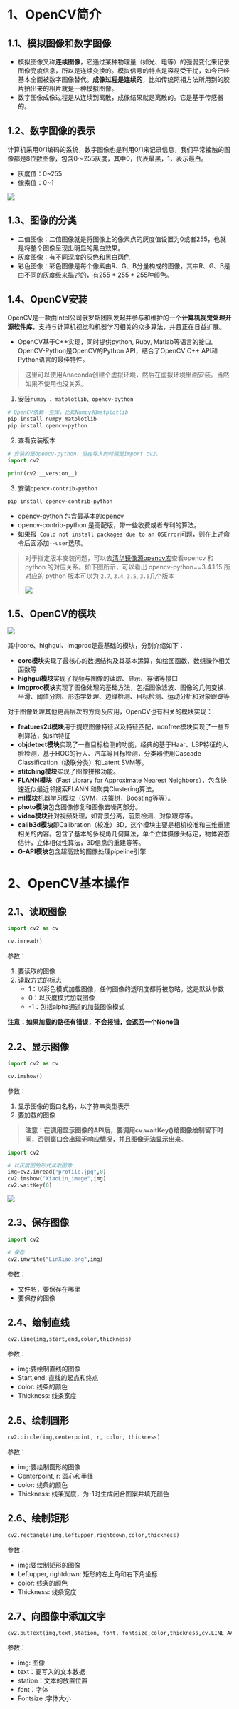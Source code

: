# 1、OpenCV简介

## 1.1、模拟图像和数字图像

- 模拟图像又称**连续图像**，它通过某种物理量（如光、电等）的强弱变化来记录图像亮度信息，所以是连续变换的。模拟信号的特点是容易受干扰，如今已经基本全面被数字图像替代。**成像过程是连续的**，比如传统照相方法所用到的胶片拍出来的相片就是一种模拟图像。
- 数字图像成像过程是从连续到离散，成像结果就是离散的。它是基于传感器的。

## 1.2、数字图像的表示

计算机采用0/1编码的系统，数字图像也是利用0/1来记录信息，我们平常接触的图像都是8位数图像，包含0～255灰度，其中0，代表最黑，1，表示最白。

- 灰度值：0~255
- 像素值：0~1

![](黑马OpenCV(一).assets/1.png)



## 1.3、图像的分类

- 二值图像：二值图像就是将图像上的像素点的灰度值设置为0或者255，也就是将整个图像呈现出明显的黑白效果。
- 灰度图像：有不同深度的灰色和黑白两色
- 彩色图像：彩色图像是每个像素由R、G、B分量构成的图像，其中R、G、B是由不同的灰度级来描述的，有255 * 255 * 255种颜色。

## 1.4、OpenCV安装

OpenCV是一款由Intel公司俄罗斯团队发起并参与和维护的一个**计算机视觉处理开源软件库**，支持与计算机视觉和机器学习相关的众多算法，并且正在日益扩展。

- OpenCV基于C++实现，同时提供python, Ruby, Matlab等语言的接口。OpenCV-Python是OpenCV的Python API，结合了OpenCV C++ API和Python语言的最佳特性。

> 这里可以使用Anaconda创建个虚拟环境，然后在虚拟环境里面安装。当然如果不使用也没关系。

1. 安装`numpy 、matplotlib、opencv-python`

```bash
# OpenCV依赖一些库，比如Numpy和matplotlib
pip install numpy matplotlib
pip install opencv-python
```

2. 查看安装版本

```python
# 安装的是opencv-python，但在导入的时候是import cv2。
import cv2

print(cv2.__version__)
```

3. 安装`opencv-contrib-python`

```bash
pip install opencv-contrib-python
```

- opencv-python 包含最基本的opencv
- opencv-contrib-python 是高配版，带一些收费或者专利的算法。
- 如果报` Could not install packages due to an OSError`问题，则在上述命令后面添加`--user`选项。

> 对于指定版本安装问题，可以去[清华镜像源opencv库](https://pypi.tuna.tsinghua.edu.cn/simple/opencv-python/)查看opencv 和 python 的对应关系。如下图所示，可以看出 opencv-python==3.4.1.15 所对应的 python 版本可以为 `2.7`, `3.4`, `3.5`, `3.6`几个版本
>
> ![](黑马OpenCV(一).assets/2.png)



## 1.5、OpenCV的模块

![](黑马OpenCV(一).assets/3.png)

其中core、highgui、imgproc是最基础的模块，分别介绍如下：

- **core模块**实现了最核心的数据结构及其基本运算，如绘图函数、数组操作相关函数等
- **highgui模块**实现了视频与图像的读取、显示、存储等接口
- **imgproc模块**实现了图像处理的基础方法，包括图像滤波、图像的几何变换、平滑、阈值分割、形态学处理、边缘检测、目标检测、运动分析和对象跟踪等

对于图像处理其他更高层次的方向及应用，OpenCV也有相关的模块实现：

- **features2d模块**用于提取图像特征以及特征匹配，nonfree模块实现了一些专利算法，如sift特征
- **objdetect模块**实现了一些目标检测的功能，经典的基于Haar、LBP特征的人脸检测，基于HOG的行人、汽车等目标检测，分类器使用Cascade Classification（级联分类）和Latent SVM等。
- **stitching模块**实现了图像拼接功能。
- **FLANN模块**（Fast Library for Approximate Nearest Neighbors），包含快速近似最近邻搜索FLANN 和聚类Clustering算法。
- **ml模块**机器学习模块（SVM，决策树，Boosting等等）。
- **photo模块**包含图像修复和图像去噪两部分。
- **video模块**针对视频处理，如背景分离，前景检测、对象跟踪等。
- **calib3d模块**即Calibration（校准）3D，这个模块主要是相机校准和三维重建相关的内容。包含了基本的多视角几何算法，单个立体摄像头标定，物体姿态估计，立体相似性算法，3D信息的重建等等。
- **G-API模块**包含超高效的图像处理pipeline引擎



# 2、OpenCV基本操作

## 2.1、读取图像

```python
import cv2 as cv

cv.imread()
```

参数：

1. 要读取的图像
2. 读取方式的标志
   - 1：以彩色模式加载图像，任何图像的透明度都将被忽略。这是默认参数
   - 0：以灰度模式加载图像
   - -1：包括alpha通道的加载图像模式

**注意：如果加载的路径有错误，不会报错，会返回一个None值**



## 2.2、显示图像

```python
import cv2 as cv

cv.imshow()
```

参数：

1. 显示图像的窗口名称，以字符串类型表示
2. 要加载的图像

> **注意：在调用显示图像的API后，要调用cv.waitKey()给图像绘制留下时间，否则窗口会出现无响应情况，并且图像无法显示出来**。

```python
import cv2 

# 以灰度图的形式读取图像
img=cv2.imread("profile.jpg",0)
cv2.imshow("XiaoLin_image",img)
cv2.waitKey(0)
```

![](黑马OpenCV(一).assets/4.png)







## 2.3、保存图像

```python
import cv2

# 保存
cv2.imwrite("LinXiao.png",img)
```

参数：

- 文件名，要保存在哪里
- 要保存的图像



## 2.4、绘制直线

```python
cv2.line(img,start,end,color,thickness)
```

参数：

- img:要绘制直线的图像
- Start,end: 直线的起点和终点
- color: 线条的颜色
- Thickness: 线条宽度



## 2.5、绘制圆形

```python
cv2.circle(img,centerpoint, r, color, thickness)
```

参数：

- img:要绘制圆形的图像
- Centerpoint, r: 圆心和半径
- color: 线条的颜色
- Thickness: 线条宽度，为-1时生成闭合图案并填充颜色

## 2.6、绘制矩形

```python
cv2.rectangle(img,leftupper,rightdown,color,thickness)
```

参数：

- img:要绘制矩形的图像
- Leftupper, rightdown: 矩形的左上角和右下角坐标
- color: 线条的颜色
- Thickness: 线条宽度



## 2.7、向图像中添加文字

```python
cv2.putText(img,text,station, font, fontsize,color,thickness,cv.LINE_AA)
```

参数：

- img: 图像
- text：要写入的文本数据
- station：文本的放置位置
- font：字体
- Fontsize :字体大小























































































